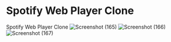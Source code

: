 # Spotify Web Player Clone
Spotify Web Player Clone
![Screenshot (165)](https://github.com/user-attachments/assets/1068b761-c814-4300-bf44-a73d3e3a6b17)
![Screenshot (166)](https://github.com/user-attachments/assets/ea3af9b5-e2df-462f-8a04-122505642840)
![Screenshot (167)](https://github.com/user-attachments/assets/27eee01e-6978-4957-96b9-05bd7f64535c)
